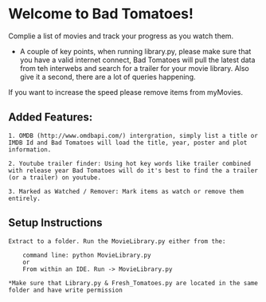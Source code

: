 # Welcome to Bad Tomatoes!

Complie a list of movies and track your progress as you watch them.

* A couple of key points, when running library.py, please make sure that you have a valid internet connect, Bad Tomatoes will pull the latest data from teh interwebs and search for a trailer for your movie library. Also give it a second, there are a lot of queries happening. 

If you want to increase the speed please remove items from myMovies.


## Added Features:

	1. OMDB (http://www.omdbapi.com/) intergration, simply list a title or IMDB Id and Bad Tomatoes will load the title, year, poster and plot information.

	2. Youtube trailer finder: Using hot key words like trailer combined with release year Bad Tomatoes will do it's best to find the a trailer (or a trailer) on youtube.

	3. Marked as Watched / Remover: Mark items as watch or remove them entirely.


##  Setup Instructions
	
	Extract to a folder. Run the MovieLibrary.py either from the:

		command line: python MovieLibrary.py
		or 
		From within an IDE. Run -> MovieLibrary.py
	
	*Make sure that Library.py & Fresh_Tomatoes.py are located in the same folder and have write permission